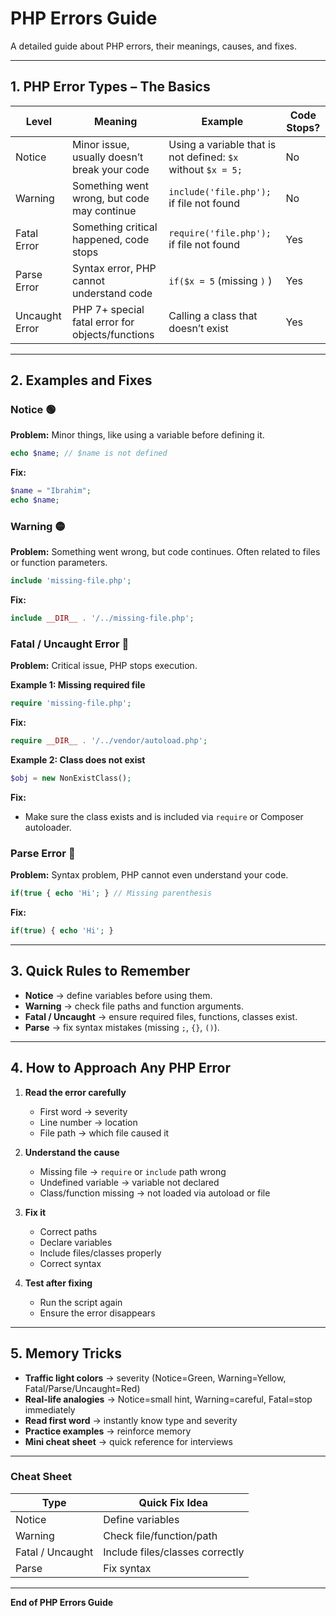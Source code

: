 # PHP Errors Guide

A detailed guide about PHP errors, their meanings, causes, and fixes.

---

## 1. PHP Error Types – The Basics

| Level          | Meaning                                          | Example                                                      | Code Stops? |
| -------------- | ------------------------------------------------ | ------------------------------------------------------------ | ----------- |
| Notice         | Minor issue, usually doesn’t break your code     | Using a variable that is not defined: `$x` without `$x = 5;` | No          |
| Warning        | Something went wrong, but code may continue      | `include('file.php');` if file not found                     | No          |
| Fatal Error    | Something critical happened, code stops          | `require('file.php');` if file not found                     | Yes         |
| Parse Error    | Syntax error, PHP cannot understand code         | `if($x = 5` (missing `)` )                                   | Yes         |
| Uncaught Error | PHP 7+ special fatal error for objects/functions | Calling a class that doesn’t exist                           | Yes         |

---

## 2. Examples and Fixes

### Notice 🟢

**Problem:** Minor things, like using a variable before defining it.

```php
echo $name; // $name is not defined
```

**Fix:**

```php
$name = "Ibrahim";
echo $name;
```

### Warning 🟡

**Problem:** Something went wrong, but code continues. Often related to files or function parameters.

```php
include 'missing-file.php';
```

**Fix:**

```php
include __DIR__ . '/../missing-file.php';
```

### Fatal / Uncaught Error 🔴

**Problem:** Critical issue, PHP stops execution.

**Example 1: Missing required file**

```php
require 'missing-file.php';
```

**Fix:**

```php
require __DIR__ . '/../vendor/autoload.php';
```

**Example 2: Class does not exist**

```php
$obj = new NonExistClass();
```

**Fix:**

* Make sure the class exists and is included via `require` or Composer autoloader.

### Parse Error 🔴

**Problem:** Syntax problem, PHP cannot even understand your code.

```php
if(true { echo 'Hi'; } // Missing parenthesis
```

**Fix:**

```php
if(true) { echo 'Hi'; }
```

---

## 3. Quick Rules to Remember

* **Notice** → define variables before using them.
* **Warning** → check file paths and function arguments.
* **Fatal / Uncaught** → ensure required files, functions, classes exist.
* **Parse** → fix syntax mistakes (missing `;`, `{}`, `()`).

---

## 4. How to Approach Any PHP Error

1. **Read the error carefully**

   * First word → severity
   * Line number → location
   * File path → which file caused it

2. **Understand the cause**

   * Missing file → `require` or `include` path wrong
   * Undefined variable → variable not declared
   * Class/function missing → not loaded via autoload or file

3. **Fix it**

   * Correct paths
   * Declare variables
   * Include files/classes properly
   * Correct syntax

4. **Test after fixing**

   * Run the script again
   * Ensure the error disappears

---

## 5. Memory Tricks

* **Traffic light colors** → severity (Notice=Green, Warning=Yellow, Fatal/Parse/Uncaught=Red)
* **Real-life analogies** → Notice=small hint, Warning=careful, Fatal=stop immediately
* **Read first word** → instantly know type and severity
* **Practice examples** → reinforce memory
* **Mini cheat sheet** → quick reference for interviews

---

### Cheat Sheet

| Type             | Quick Fix Idea                  |
| ---------------- | ------------------------------- |
| Notice           | Define variables                |
| Warning          | Check file/function/path        |
| Fatal / Uncaught | Include files/classes correctly |
| Parse            | Fix syntax                      |

---

**End of PHP Errors Guide**
